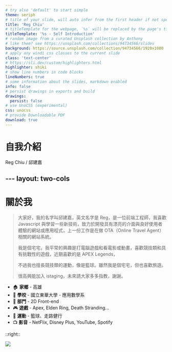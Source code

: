 ```yaml
---
# try also 'default' to start simple
theme: seriph
# title of your slide, will auto infer from the first header if not specified
title: 'Reg Chiu'
# titleTemplate for the webpage, `%s` will be replaced by the page's title
titleTemplate: '%s - Self Introduction'
# random image from a curated Unsplash collection by Anthony
# like them? see https://unsplash.com/collections/94734566/slidev
background: https://source.unsplash.com/collection/94734566/1920x1080
# apply any windi css classes to the current slide
class: 'text-center'
# https://sli.dev/custom/highlighters.html
highlighter: shiki
# show line numbers in code blocks
lineNumbers: true
# some information about the slides, markdown enabled
info: false
# persist drawings in exports and build
drawings:
  persist: false
# use UnoCSS (experimental)
css: unocss
# provide Downloadable PDF
download: true
---
```


# 自我介紹

Reg Chiu / 邱建嘉

<!--
The last comment block of each slide will be treated as slide notes. It will be visible and editable in Presenter Mode along with the slide. [Read more in the docs](https://sli.dev/guide/syntax.html#notes)
-->
---​
layout: two-cols
---
# 關於我

> 大家好，我的名字叫邱建嘉，英文名字是 Reg，是一位前端工程師，我喜歡 Javascript 與學習一些新技術，致力於開發具有漂亮的介面與良好使用者體驗的網站或應用程式，上一份工作是在做 OTA（Online Travel Agent）相關的網站系統。
> 
> 我是個宅宅，我平常的興趣是打電腦遊戲和看電影或動畫，喜歡競技類和具有挑戰性的遊戲，近期喜歡的是 APEX Legends，
> 
> 不過我也擅長競技類的運動，像是籃球。雖然我是個宅宅，但也喜歡旅遊。
> 
> 很高興能加入 istaging，未來請大家多多指教，謝謝。

- 🏠 **家鄉** - 高雄
- 🏫 **學校** - 國立東華大學 - 應用數學系
- 🏢 **部門** - 2D Front-end
- 🎮 **遊戲** - Apex, Elden Ring, Death Stranding...
- 💪 **運動** - 籃球、走路健行
- 📺 **影音** - NetFlix, Disney Plus, YouTube, Spotify

::right::

<img src="https://spotify-currently-playing-track.vercel.app/api" class="mt-15 ml-5" />

<!-- [![My Spotify](https://spotify-currently-playing-track.vercel.app/api)](https://github.com/regchiu/spotify-currently-playing-track) -->

<!-- Read more about [Why Slidev?](https://sli.dev/guide/why) -->

<!--
You can have `style` tag in markdown to override the style for the current page.
Learn more: https://sli.dev/guide/syntax#embedded-styles
-->
